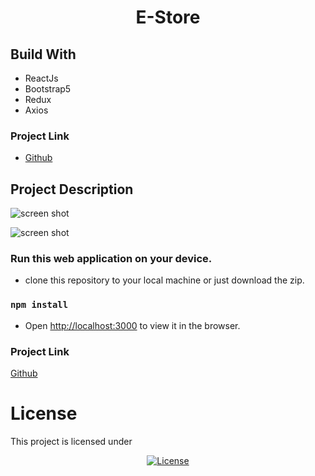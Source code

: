 <h1 align="center">E-Store</h1>

## Build With

- ReactJs
- Bootstrap5
- Redux
- Axios

### Project Link

- [Github](https://niikpatil.github.io/e_store/)

## Project Description

![screen shot](https://github.com/Niikpatil/E-store/blob/master/public/project_images/ItemsList.png)

![screen shot](https://github.com/Niikpatil/E-store/blob/master/public/project_images/Items.png)

### Run this web application on your device.

- clone this repository to your local machine or just download the zip.

### `npm install`

- Open [http://localhost:3000](http://localhost:3000) to view it in the browser.

### Project Link

[Github](https://github.com/Niikpatil/E-store)

# License

This project is licensed under

<p align="center">
<a href="https://github.com/Niikpatil/Employee_DBS/blob/master/LICENSE"><img src="https://poser.pugx.org/laravel/framework/license.svg" alt="License"></a>
</p>
